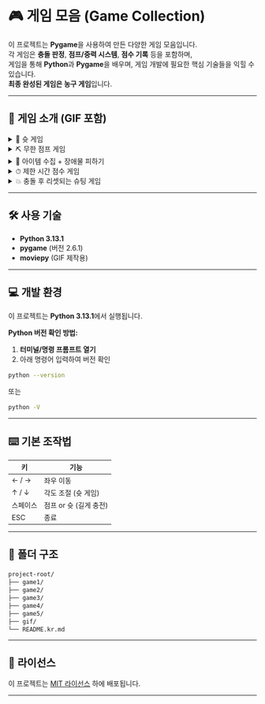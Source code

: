 
# 🎮 게임 모음 (Game Collection)

이 프로젝트는 **Pygame**을 사용하여 만든 다양한 게임 모음입니다.  
각 게임은 **충돌 판정**, **점프/중력 시스템**, **점수 기록** 등을 포함하며,  
게임을 통해 **Python**과 **Pygame**을 배우며, 게임 개발에 필요한 핵심 기술들을 익힐 수 있습니다.  
**최종 완성된 게임은 농구 게임**입니다.

---

## 🎥 게임 소개 (GIF 포함)

<details>
  <summary>🏀 슛 게임</summary>
  
  <img src="game1.gif" width="600">
  
  **설명:**  
  각도와 파워를 조절해 공을 골대에 넣는 단순한 슈팅 게임입니다.

</details>

<details>
  <summary>⛏ 무한 점프 게임</summary>
  
  <img src="game2.gif" width="600">
  
  **설명:**  
  계속 생성되는 발판을 밟고 최대한 높이 올라가는 점프 게임입니다.

</details>

<details>
  <summary>🍖 아이템 수집 + 장애물 피하기</summary>
  
  <img src="game3.gif" width="600">
  
  **설명:**  
  아이템을 먹고 장애물을 피하며 점점 커지는 캐릭터를 조작하는 게임입니다.

</details>

<details>
  <summary>⏱ 제한 시간 점수 게임</summary>
  
  <img src="game4.gif" width="600">
  
  **설명:**  
  60초 동안 최대한 많은 발판을 밟아 점수를 올리는 게임입니다.

</details>

<details>
  <summary>💥 충돌 후 리셋되는 슈팅 게임</summary>
  
  <img src="game5.gif" width="600">
  
  **설명:**  
  공을 발사해 골대를 맞추는 게임으로, 공이 튕기거나 시간이 지나면 리셋됩니다.

</details>

---

## 🛠 사용 기술

- **Python 3.13.1**
- **pygame** (버전 2.6.1)
- **moviepy** (GIF 제작용)

---

## 💻 개발 환경

이 프로젝트는 **Python 3.13.1**에서 실행됩니다.

**Python 버전 확인 방법:**

1. **터미널/명령 프롬프트 열기**
2. 아래 명령어 입력하여 버전 확인

```bash
python --version
```

또는

```bash
python -V
```

---

## ⌨️ 기본 조작법

| 키         | 기능                  |
|------------|-----------------------|
| ← / →     | 좌우 이동             |
| ↑ / ↓     | 각도 조절 (슛 게임)    |
| 스페이스   | 점프 or 슛 (길게 충전) |
| ESC       | 종료                  |

---

## 📂 폴더 구조

```
project-root/
├── game1/
├── game2/
├── game3/
├── game4/
├── game5/
├── gif/
└── README.kr.md
```

---

## 📝 라이선스

이 프로젝트는 [MIT 라이선스](LICENSE) 하에 배포됩니다.

---

